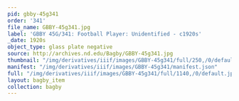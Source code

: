 ```yaml
---
pid: gbby-45g341
order: '341'
file_name: GBBY-45g341.jpg
label: 'GBBY 45G/341: Football Player: Unidentified - c1920s'
_date: 1920s
object_type: glass plate negative
source: http://archives.nd.edu/Bagby/GBBY-45g341.jpg
thumbnail: "/img/derivatives/iiif/images/GBBY-45g341/full/250,/0/default.jpg"
manifest: "/img/derivatives/iiif/images/GBBY-45g341/manifest.json"
full: "/img/derivatives/iiif/images/GBBY-45g341/full/1140,/0/default.jpg"
layout: bagby_item
collection: bagby
---
```

